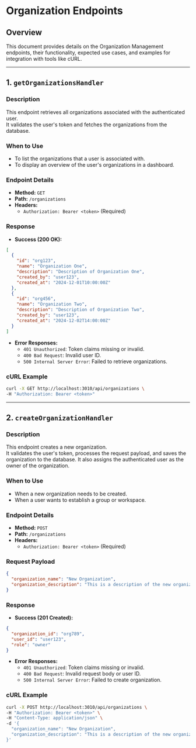 # Organization Endpoints

## Overview

This document provides details on the Organization Management endpoints, their functionality, expected use cases, and examples for integration with tools like cURL.

---

## **1. `getOrganizationsHandler`**

### **Description**

This endpoint retrieves all organizations associated with the authenticated user.  
It validates the user's token and fetches the organizations from the database.

### **When to Use**

- To list the organizations that a user is associated with.
- To display an overview of the user's organizations in a dashboard.

### **Endpoint Details**

- **Method:** `GET`
- **Path:** `/organizations`
- **Headers:**
  - `Authorization: Bearer <token>` (Required)

### **Response**

- **Success (200 OK):**

```json
[
  {
    "id": "org123",
    "name": "Organization One",
    "description": "Description of Organization One",
    "created_by": "user123",
    "created_at": "2024-12-01T10:00:00Z"
  },
  {
    "id": "org456",
    "name": "Organization Two",
    "description": "Description of Organization Two",
    "created_by": "user123",
    "created_at": "2024-12-02T14:00:00Z"
  }
]
```

- **Error Responses:**
  - `401 Unauthorized`: Token claims missing or invalid.
  - `400 Bad Request`: Invalid user ID.
  - `500 Internal Server Error`: Failed to retrieve organizations.

### **cURL Example**

```bash
curl -X GET http://localhost:3010/api/organizations \
-H "Authorization: Bearer <token>"
```

---

## **2. `createOrganizationHandler`**

### **Description**

This endpoint creates a new organization.  
It validates the user's token, processes the request payload, and saves the organization to the database. It also assigns the authenticated user as the owner of the organization.

### **When to Use**

- When a new organization needs to be created.
- When a user wants to establish a group or workspace.

### **Endpoint Details**

- **Method:** `POST`
- **Path:** `/organizations`
- **Headers:**
  - `Authorization: Bearer <token>` (Required)

### **Request Payload**

```json
{
  "organization_name": "New Organization",
  "organization_description": "This is a description of the new organization."
}
```

### **Response**

- **Success (201 Created):**

```json
{
  "organization_id": "org789",
  "user_id": "user123",
  "role": "owner"
}
```

- **Error Responses:**
  - `401 Unauthorized`: Token claims missing or invalid.
  - `400 Bad Request`: Invalid request body or user ID.
  - `500 Internal Server Error`: Failed to create organization.

### **cURL Example**

```bash
curl -X POST http://localhost:3010/api/organizations \
-H "Authorization: Bearer <token>" \
-H "Content-Type: application/json" \
-d '{
  "organization_name": "New Organization",
  "organization_description": "This is a description of the new organization."
}'
```
